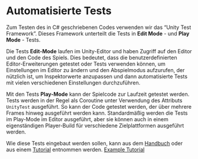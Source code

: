 # Automatisierte Tests

Zum Testen des in C# geschriebenen Codes verwenden wir das “Unity Test
Framework”. Dieses Framework unterteilt die Tests in **Edit Mode** - und
**Play Mode** - Tests.

Die Tests **Edit-Mode** laufen im Unity-Editor und haben Zugriff auf den
Editor und den Code des Spiels. Dies bedeutet, dass die
benutzerdefinierten Editor-Erweiterungen getestet oder Tests verwenden
können, um Einstellungen im Editor zu ändern und den Abspielmodus
aufzurufen, der nützlich ist, um Inspektorwerte anzupassen und dann
automatisierte Tests mit vielen verschiedenen Einstellungen durchzuführen.

Mit den Tests **Play-Mode** kann der Spielcode zur Laufzeit getestet
werden. Tests werden in der Regel als Coroutine unter Verwendung des
Attributs `UnityTest` ausgeführt. So kann der Code getestet werden, der
über mehrere Frames hinweg ausgeführt werden kann. Standardmäßig werden
die Tests im Play-Mode im Editor ausgeführt, aber sie können auch in
einem eigenständigen Player-Build für verschiedene Zielplattformen
ausgeführt werden.

Wie diese Tests eingebaut werden sollen, kann aus dem [Handbuch][Handbuch-Link]
oder aus einem [Tutorial][Tutorial-Link] entnommen werden.
[Example Tutorial](https://www.kodeco.com/38240193-introduction-to-unity-unit-testing)

[Handbuch-Link]: https://docs.unity3d.com/Packages/com.unity.test-framework@1.4/manual/manual.html
[Tutorial-Link]: https://unity.com/de/how-to/automated-tests-unity-test-framework
